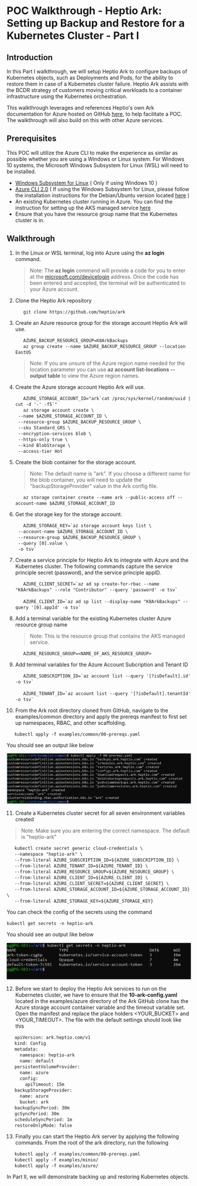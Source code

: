 # POC Walkthrough - Heptio Ark: Setting up Backup and Restore for a Kubernetes Cluster - Part I

## Introduction
In this Part I walkthrough, we will setup Heptio Ark to configure backups of Kubernetes objects, such as Deployments and Pods, for the ability to restore them in case of a Kubernetes cluster failure. Heptio Ark assists with the BCDR strategy of customers moving critical workloads to a container infrastructure using the Kubernetes orchestration.

This walkthrough leverages and references Heptio's own Ark documentation for Azure hosted on GitHub [here](https://heptio.github.io/ark/v0.8.1/azure-config), to help facilitate a POC. The walkthrough will also build on this with other Azure services.

## Prerequisites
This POC will utilize the Azure CLI to make the experience as similar as possible whether you are using a Windows or Linux system. For Windows 10 systems, the Microsoft Windows Subsystem for Linux (WSL) will need to be installed. 
* [Windows Subsystem for Linux](https://docs.microsoft.com/en-us/windows/wsl/install-win10) ( Only if using Windows 10 )
* [Azure CLI 2.0](https://docs.microsoft.com/en-us/cli/azure/install-azure-cli?view=azure-cli-latest) ( If using the Windows Subsystem for Linux, please follow the installation instructions for the Debian/Ubuntu version located [here](https://docs.microsoft.com/en-us/cli/azure/install-azure-cli-apt?view=azure-cli-latest) )
* An existing Kubernetes cluster running in Azure. You can find the instruction for setting up the AKS managed service [here](https://github.com/Azure/fta-internalbusinessapps/blob/master/appmodernization/containers/articles/acs-aks-managed-deployment.md)
* Ensure that you have the resource group name that the Kubernetes cluster is in.

## Walkthrough
1. In the Linux or WSL terminal, log into Azure using the **az login** command.

   > Note: The **az login** command will provide a code for you to enter at the [microsoft.com/devicelogin](https://microsoft.com/devicelogin) address. Once the code has been entered and accepted, the terminal will be authenticated to your Azure account.
2. Clone the Heptio Ark repository 
   ```
      git clone https://github.com/heptio/ark      
   ```
3. Create an Azure resource group for the storage account Heptio Ark will use. 
   ```
      AZURE_BACKUP_RESOURCE_GROUP=K8ArkBackups
      az group create --name $AZURE_BACKUP_RESOURCE_GROUP --location EastUS
   ```
   > Note: If you are unsure of the Azure region name needed for the location parameter you can use **az account list-locations --output table** to view the Azure region names.
4. Create the Azure storage account Heptio Ark will use. 
   ```
      AZURE_STORAGE_ACCOUNT_ID="ark`cat /proc/sys/kernel/random/uuid | cut -d '-' -f5`"
      az storage account create \
    --name $AZURE_STORAGE_ACCOUNT_ID \
    --resource-group $AZURE_BACKUP_RESOURCE_GROUP \
    --sku Standard_GRS \
    --encryption-services blob \
    --https-only true \
    --kind BlobStorage \
    --access-tier Hot 
   ```
5. Create the blob container for the storage account. 
     > Note: The default name is "ark". If you choose a different name for the blob container, you will need to update the "backupStorageProvider" value in the Ark config file.
   ```
      az storage container create --name ark --public-access off --account-name $AZURE_STORAGE_ACCOUNT_ID   
   ```
6. Get the storage key for the storage account.
   ```
      AZURE_STORAGE_KEY=`az storage account keys list \
    --account-name $AZURE_STORAGE_ACCOUNT_ID \
    --resource-group $AZURE_BACKUP_RESOURCE_GROUP \
    --query [0].value \
    -o tsv` 
   ```

7. Create a service principle for Heptio Ark to integrate with Azure and the Kubernetes cluster. The following commands capture the service principle secret (password), and the service principle appID.
   ```
      AZURE_CLIENT_SECRET=`az ad sp create-for-rbac --name "K8ArkBackups" --role "Contributor" --query 'password' -o tsv`
      
      AZURE_CLIENT_ID=`az ad sp list --display-name "K8ArkBackups" --query '[0].appId' -o tsv`
   ```
8. Add a terminal variable for the existing Kubernetes cluster Azure resource group name
   > Note: This is the resource group that contains the AKS managed service.
   ```
      AZURE_RESOURCE_GROUP=<NAME_OF_AKS_RESOURCE_GROUP>
   ```
9. Add terminal variables for the Azure Account Subcription and Tenant ID
   ```
      AZURE_SUBSCRIPTION_ID=`az account list --query '[?isDefault].id' -o tsv`
      
      AZURE_TENANT_ID=`az account list --query '[?isDefault].tenantId' -o tsv`
   ```
10. From the Ark root directory cloned from GitHub, navigate to the examples/common directory and apply the prereqs manifest to first set up namespaces, RBAC, and other scaffolding.
   ```
      kubectl apply -f examples/common/00-prereqs.yaml
   ```
   You should see an output like below
         
   ![Screenshot](images/heptio-ark-kubernestes-backup/heptio-ark-prereq-manifest-output.png)
   
11. Create a Kubernetes cluster secret for all seven environment variables created
   > Note: Make sure you are entering the correct namespace. The default is "heptio-ark"
   ```
      kubectl create secret generic cloud-credentials \
      --namespace "heptio-ark" \
      --from-literal AZURE_SUBSCRIPTION_ID=${AZURE_SUBSCRIPTION_ID} \
      --from-literal AZURE_TENANT_ID=${AZURE_TENANT_ID} \
      --from-literal AZURE_RESOURCE_GROUP=${AZURE_RESOURCE_GROUP} \
      --from-literal AZURE_CLIENT_ID=${AZURE_CLIENT_ID} \
      --from-literal AZURE_CLIENT_SECRET=${AZURE_CLIENT_SECRET} \
      --from-literal AZURE_STORAGE_ACCOUNT_ID=${AZURE_STORAGE_ACCOUNT_ID} \
      --from-literal AZURE_STORAGE_KEY=${AZURE_STORAGE_KEY}
   ```
   
   You can check the config of the secrets using the command
   ```
   kubectl get secrets -n heptio-ark
   ```
   
   You should see an output like below
   
   ![Screenshot](images/heptio-ark-kubernestes-backup/heptio-ark-secrets-check-output.png)
   
12. Before we start to deploy the Heptio Ark services to run on the Kubernetes cluster, we have to ensure that the **10-ark-config.yaml** located in the examples/azure directory of the Ark GitHub clone has the Azure storage account container variable and the timeout variable set. Open the manifest and replace the place holders <YOUR_BUCKET> and <YOUR_TIMEOUT>. The file with the default settings should look like this
   ```
      apiVersion: ark.heptio.com/v1
      kind: Config
      metadata:
        namespace: heptio-ark
        name: default
      persistentVolumeProvider:
        name: azure
        config:
          apiTimeout: 15m
      backupStorageProvider:
        name: azure
        bucket: ark
      backupSyncPeriod: 30m
      gcSyncPeriod: 30m
      scheduleSyncPeriod: 1m
      restoreOnlyMode: false
   ```

13. Finally you can start the Heptio Ark server by applying the following commands. From the root of the ark directory, run the following
   ```
      kubectl apply -f examples/common/00-prereqs.yaml
      kubectl apply -f examples/minio/
      kubectl apply -f examples/azure/
   ```
   
In Part II, we will demonstrate backing up and restoring Kubernetes objects.



   


